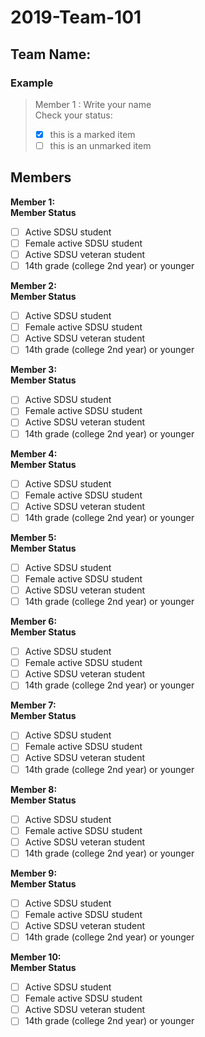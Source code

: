 # 2019-Team-101

## Team Name: 
### Example
>Member 1 : Write your name\
>Check your status:
>- [x] this is a marked item
>- [ ] this is an unmarked item

## Members
**Member 1:**\
**Member Status**
- [ ] Active SDSU student
- [ ] Female active SDSU student
- [ ] Active SDSU veteran student
- [ ] 14th grade (college 2nd year) or younger 

**Member 2:**\
**Member Status**
- [ ] Active SDSU student
- [ ] Female active SDSU student
- [ ] Active SDSU veteran student
- [ ] 14th grade (college 2nd year) or younger 

**Member 3:**\
**Member Status**
- [ ] Active SDSU student
- [ ] Female active SDSU student
- [ ] Active SDSU veteran student
- [ ] 14th grade (college 2nd year) or younger 

**Member 4:**\
**Member Status**
- [ ] Active SDSU student
- [ ] Female active SDSU student
- [ ] Active SDSU veteran student
- [ ] 14th grade (college 2nd year) or younger 

**Member 5:**\
**Member Status**
- [ ] Active SDSU student
- [ ] Female active SDSU student
- [ ] Active SDSU veteran student
- [ ] 14th grade (college 2nd year) or younger 

**Member 6:**\
**Member Status**
- [ ] Active SDSU student
- [ ] Female active SDSU student
- [ ] Active SDSU veteran student
- [ ] 14th grade (college 2nd year) or younger 

**Member 7:**\
**Member Status**
- [ ] Active SDSU student
- [ ] Female active SDSU student
- [ ] Active SDSU veteran student
- [ ] 14th grade (college 2nd year) or younger 

**Member 8:**\
**Member Status**
- [ ] Active SDSU student
- [ ] Female active SDSU student
- [ ] Active SDSU veteran student
- [ ] 14th grade (college 2nd year) or younger 

**Member 9:**\
**Member Status**
- [ ] Active SDSU student
- [ ] Female active SDSU student
- [ ] Active SDSU veteran student
- [ ] 14th grade (college 2nd year) or younger 

**Member 10:**\
**Member Status**
- [ ] Active SDSU student
- [ ] Female active SDSU student
- [ ] Active SDSU veteran student
- [ ] 14th grade (college 2nd year) or younger 
